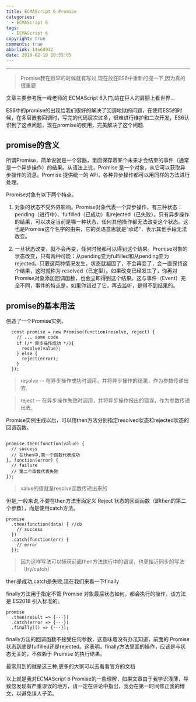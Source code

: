 ```yaml
---
title: ECMAScript 6 Promise
categories:
  - ECMAScript 6
tags:
  - ECMAScript 6
copyright: true
comments: true
abbrlink: 14e6d942
date: 2019-02-19 10:55:05
---
```


<hr style='filter:progid:DXImageTransform.Microsoft.Glow(color=#FF0000,strength=10)' color='#FF0000' size='1' />

> Promise我在很早的时候就有写过,现在放在ES6中重新的提一下,因为真的很重要

<!--more-->

文章主要参考阮一峰老师的 ECMAScript 6入门,站在巨人的肩膀上看世界...

ES6中的promise的出现给我们很好的解决了回调地狱的问题，在使用ES5的时候，在多层嵌套回调时，写完的代码层次过多，很难进行维护和二次开发，ES6认识到了这点问题，现在promise的使用，完美解决了这个问题.

## promise的含义

所谓Promise，简单说就是一个容器，里面保存着某个未来才会结束的事件（通常是一个异步操作）的结果。从语法上说，Promise 是一个对象，从它可以获取异步操作的消息。Promise 提供统一的 API，各种异步操作都可以用同样的方法进行处理。

Promise对象有以下两个特点。

1. 对象的状态不受外界影响。Promise对象代表一个异步操作，有三种状态：pending（进行中）、fulfilled（已成功）和rejected（已失败）。只有异步操作的结果，可以决定当前是哪一种状态，任何其他操作都无法改变这个状态。这也是Promise这个名字的由来，它的英语意思就是“承诺”，表示其他手段无法改变。

2. 一旦状态改变，就不会再变，任何时候都可以得到这个结果。Promise对象的状态改变，只有两种可能：从pending变为fulfilled和从pending变为rejected。只要这两种情况发生，状态就凝固了，不会再变了，会一直保持这个结果，这时就称为 resolved（已定型）。如果改变已经发生了，你再对Promise对象添加回调函数，也会立即得到这个结果。这与事件（Event）完全不同，事件的特点是，如果你错过了它，再去监听，是得不到结果的。

## promise的基本用法

创造了一个Promise实例。

```
  const promise = new Promise(function(resolve, reject) {
    // ... some code
    if (/* 异步操作成功 */){
      resolve(value);
    } else {
      reject(error);
    }
  });
```

> resolve -- 在异步操作成功时调用，并将异步操作的结果，作为参数传递出去.

> reject -- 在异步操作失败时调用，并将异步操作报出的错误，作为参数传递出去.

Promise实例生成以后，可以用then方法分别指定resolved状态和rejected状态的回调函数。

```

promise.then(function(value) {
  // success
  // 在then中,第一个函数代表成功
}, function(error) {
  // failure
  // 第二个函数代表失败
});
```

> value的值就是resolve函数传递出来的

但是,一般来说,不要在then方法里面定义 Reject 状态的回调函数（即then的第二个参数），而是使用catch方法。

```
promise
  .then(function(data) { //cb
    // success
  })
  .catch(function(err) {
    // error
  });
```

> 因为这样写法可以捕获前面then方法执行中的错误，也更接近同步的写法（try/catch）

then是成功,catch是失败,现在我们来看一下finally

finally方法用于指定不管 Promise 对象最后状态如何，都会执行的操作。该方法是 ES2018 引入标准的。

```
promise
  .then(result => {···})
  .catch(error => {···})
  .finally(() => {···});
```

finally方法的回调函数不接受任何参数，这意味着没有办法知道，前面的 Promise 状态到底是fulfilled还是rejected。这表明，finally方法里面的操作，应该是与状态无关的，不依赖于 Promise 的执行结果。

最常用到的就是这三种,更多的大家可以去看看官方的文档

以上就是我对ECMAScript 6 Promise的一些理解，如果文章由于我学识浅薄，导致您发现有严重谬误的地方，请一定在评论中指出，我会在第一时间修正我的博文，以避免误人子弟。